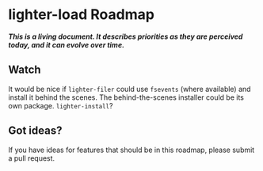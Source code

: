 # lighter-load Roadmap

***This is a living document. It describes priorities as they are perceived
today, and it can evolve over time.***

## Watch
It would be nice if `lighter-filer` could use `fsevents` (where available) and
install it behind the scenes. The behind-the-scenes installer could be its own
package. `lighter-install`?

## Got ideas?
If you have ideas for features that should be in this roadmap, please submit
a pull request.
